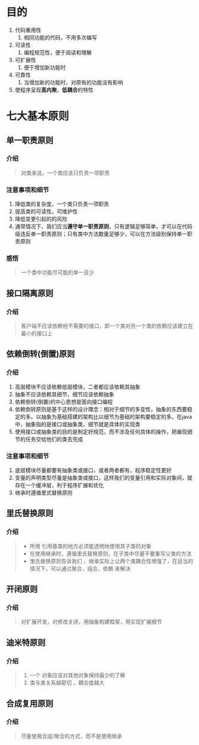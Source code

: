 # 目的

1. 代码重用性
   1. 相同功能的代码，不用多次编写
2. 可读性
   1. 编程规范性，便于阅读和理解
3. 可扩展性
   1. 便于增加新功能时
4. 可靠性
   1. 当增加新的功能时，对原有的功能没有影响
5. 使程序呈现**高内聚**，**低耦合**的特性

# 七大基本原则

## 单一职责原则

### 介绍

> 对类来说，一个类应该只负责一项职责

### 注意事项和细节

1. 降低类的复杂度，一个类只负责一项职责
2. 提高类的可读性，可维护性
3. 降低变更引起的的风险
4. 通常情况下，我们应当**遵守单一职责原则**，只有逻辑足够简单，才可以在代码级违反单一职责原则；只有类中方法数量足够少，可以在方法级别保持单一职责原则

### 感悟

> 一个类中功能尽可能的单一且少

## 接口隔离原则

### 介绍

> 客户端不应该依赖他不需要的接口，即一个类对另一个类的依赖应该建立在最小的接口上

## 依赖倒转(倒置)原则

### 介绍

1. 高层模块不应该依赖低层模块，二者都应该依赖其抽象
2. 抽象不应该依赖其细节，细节应该依赖抽象
3. 依赖倒转(倒置)的中心思想是面向接口编程
4. 依赖倒转原则是基于这样的设计理念：相对于细节的多变性，抽象的东西要稳定的多。以抽象为基础搭建的架构比以细节为基础的架构要稳定的多。在java中，抽象指的是接口或抽象类，细节就是具体的实现类
5. 使用接口或抽象类的目的是制定好规范，而不涉及任何具体的操作，把展现细节的任务交给他们的类去完成

### 注意事项和细节

1. 底层模块尽量都要有抽象类或接口，或者两者都有，程序稳定性更好
2. 变量的声明类型尽量是抽象类或接口，这样我们的变量引用和实际对象间，就存在一个缓冲层，利于程序扩展和优化
3. 继承时遵循里式替换原则

## 里氏替换原则

### 介绍

> - 所用 引用基类的地方必须能透明地使用其子类的对象
> - 在使用继承时，遵循里氏替换原则，在子类中尽量不要重写父类的方法
> - 里氏替换原则告诉我们 ，继承实际上让两个类耦合性增强了，在适当的情况下，可以通过聚合，组合，依赖 来解决

## 开闭原则

### 介绍

> 对扩展开发，对修改关闭，用抽象构建框架，用实现扩展细节

## 迪米特原则

### 介绍

> 1. 一个 对象应该对其他对象保持最少的了解
> 2. 类与类关系越密切 ，耦合度越大

## 合成复用原则

### 介绍

> 尽量使用合成/聚合的方式，而不是使用继承
